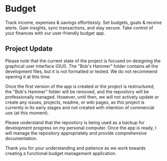 # Budget
Track income, expenses &amp; savings effortlessly. Set budgets, goals &amp; receive alerts. Gain insights, sync transactions, and stay secure. Take control of your finances with our user-friendly budget app.


## Project Update

Please note that the current state of the project is focused on designing the graphical user interface (GUI). The "Bob's Hammer" folder contains all the development files, but it is not formatted or tested. We do not recommend opening it at this time.

Once the first version of the app is created or the project is restructured, the "Bob's Hammer" folder will be removed, and the repository will be professionally managed. However, until then, we will not actively update or create any issues, projects, readme, or wiki pages, as this project is currently in its early stages and not created with intention of commercial use (at this moment).

Please understand that the repository is being used as a backup for development progress on my personal computer. Once the app is ready, I will manage the repository appropriately and provide comprehensive documentation.

Thank you for your understanding and patience as we work towards creating a functional budget management application.
